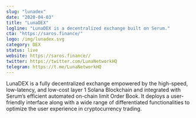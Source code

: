 ```yaml
---
slug: "lunadex"
date: "2020-04-03"
title: "LunaDEX"
logline: "LunaDEX is a decentralized exchange built on Serum."
cta: "https://saros.finance/"
logo: /img/lunadex.svg
category: DEX
status: live
website: https://saros.finance//
twitter: https://twitter.com/LunaNetworkHQ
telegram: https://t.me/LunaNetworkHQ
---
```

LunaDEX is a fully decentralized exchange empowered by the high-speed, low-latency, and low-cost layer 1 Solana Blockchain and integrated with Serum’s efficient automated on-chain limit Order Book. It deploys a user-friendly interface along with a wide range of differentiated functionalities to optimize the user experience in cryptocurrency trading.

